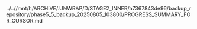 ../..//mnt/h/ARCHIVE/.UNWRAP/D/STAGE2_INNER/a7367843de96/backup_repository/phase5_5_backup_20250805_103800/PROGRESS_SUMMARY_FOR_CURSOR.md